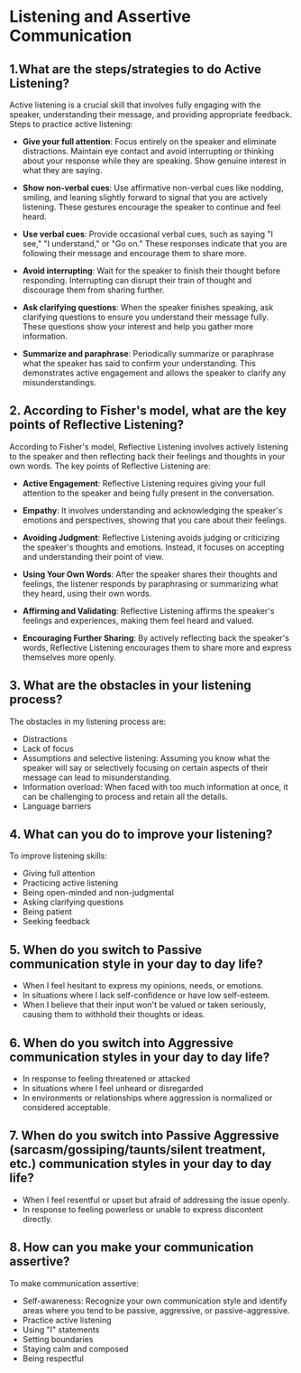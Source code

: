 # Listening and Assertive Communication

## 1.What are the steps/strategies to do Active Listening?

Active listening is a crucial skill that involves fully engaging with the speaker, understanding their message, and providing appropriate feedback. Steps to practice active listening:

- **Give your full attention**: Focus entirely on the speaker and eliminate distractions. Maintain eye contact and avoid interrupting or thinking about your response while they are speaking. Show genuine interest in what they are saying.

- **Show non-verbal cues**: Use affirmative non-verbal cues like nodding, smiling, and leaning slightly forward to signal that you are actively listening. These gestures encourage the speaker to continue and feel heard.

- **Use verbal cues**: Provide occasional verbal cues, such as saying "I see," "I understand," or "Go on." These responses indicate that you are following their message and encourage them to share more.

- **Avoid interrupting**: Wait for the speaker to finish their thought before responding. Interrupting can disrupt their train of thought and discourage them from sharing further.

- **Ask clarifying questions**: When the speaker finishes speaking, ask clarifying questions to ensure you understand their message fully. These questions show your interest and help you gather more information.

- **Summarize and paraphrase**: Periodically summarize or paraphrase what the speaker has said to confirm your understanding. This demonstrates active engagement and allows the speaker to clarify any misunderstandings.

## 2. According to Fisher's model, what are the key points of Reflective Listening?

According to Fisher's model, Reflective Listening involves actively listening to the speaker and then reflecting back their feelings and thoughts in your own words. The key points of Reflective Listening are:

- **Active Engagement**: Reflective Listening requires giving your full attention to the speaker and being fully present in the conversation.

- **Empathy**: It involves understanding and acknowledging the speaker's emotions and perspectives, showing that you care about their feelings.

- **Avoiding Judgment**: Reflective Listening avoids judging or criticizing the speaker's thoughts and emotions. Instead, it focuses on accepting and understanding their point of view.

- **Using Your Own Words**: After the speaker shares their thoughts and feelings, the listener responds by paraphrasing or summarizing what they heard, using their own words.

- **Affirming and Validating**: Reflective Listening affirms the speaker's feelings and experiences, making them feel heard and valued.

- **Encouraging Further Sharing**: By actively reflecting back the speaker's words, Reflective Listening encourages them to share more and express themselves more openly.

## 3. What are the obstacles in your listening process?

The obstacles in my listening process are:
- Distractions
- Lack of focus
- Assumptions and selective listening: Assuming you know what the speaker will say or selectively focusing on certain aspects of their message can lead to misunderstanding.
- Information overload: When faced with too much information at once, it can be challenging to process and retain all the details.
- Language barriers

## 4. What can you do to improve your listening?

To improve listening skills:
- Giving full attention
- Practicing active listening
- Being open-minded and non-judgmental
- Asking clarifying questions
- Being patient
- Seeking feedback

## 5. When do you switch to Passive communication style in your day to day life?

- When I feel hesitant to express my opinions, needs, or emotions.
- In situations where I lack self-confidence or have low self-esteem.
- When I believe that their input won't be valued or taken seriously, causing them to withhold their thoughts or ideas.

## 6. When do you switch into Aggressive communication styles in your day to day life?

- In response to feeling threatened or attacked
- In situations where I feel unheard or disregarded
- In environments or relationships where aggression is normalized or considered acceptable.

## 7. When do you switch into Passive Aggressive (sarcasm/gossiping/taunts/silent treatment, etc.) communication styles in your day to day life?

- When I feel resentful or upset but afraid of addressing the issue openly.
- In response to feeling powerless or unable to express discontent directly.

## 8. How can you make your communication assertive? 

To make communication assertive:
- Self-awareness: Recognize your own communication style and identify areas where you tend to be passive, aggressive, or passive-aggressive.
- Practice active listening
- Using "I" statements
- Setting boundaries
- Staying calm and composed
- Being respectful
